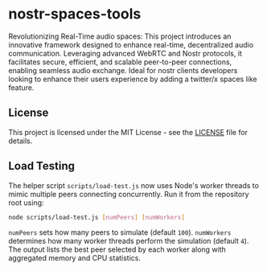 # nostr-spaces-tools
  Revolutionizing Real-Time audio spaces: This project introduces an innovative framework designed to enhance real-time, decentralized audio communication. Leveraging advanced WebRTC and Nostr protocols, it facilitates secure, efficient, and scalable peer-to-peer connections, enabling seamless audio exchange. Ideal for nostr clients developers looking to enhance their users experience by adding a twitter/x spaces like feature.
## License

This project is licensed under the MIT License - see the [LICENSE](LICENSE) file for details.
## Load Testing

The helper script `scripts/load-test.js` now uses Node's worker threads to mimic
multiple peers connecting concurrently. Run it from the repository root using:

```bash
node scripts/load-test.js [numPeers] [numWorkers]
```

`numPeers` sets how many peers to simulate (default `100`). `numWorkers`
determines how many worker threads perform the simulation (default `4`). The
output lists the best peer selected by each worker along with aggregated memory
and CPU statistics.
